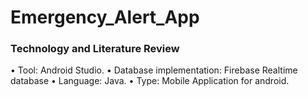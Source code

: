 # Emergency_Alert_App

### Technology and Literature Review
  • Tool: Android Studio.
  • Database implementation: Firebase Realtime database
  • Language: Java.
  • Type: Mobile Application for android.

